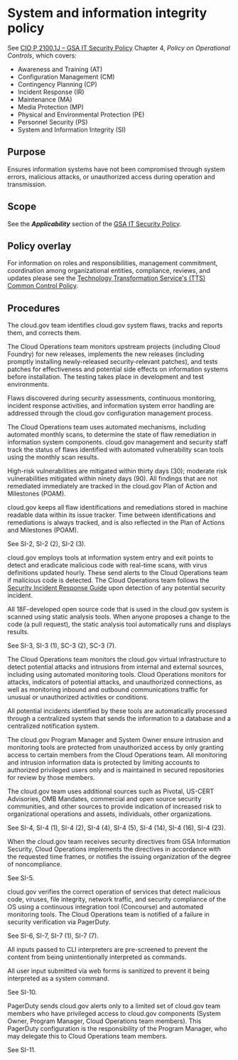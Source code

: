 # System and information integrity policy

See [CIO P 2100.1J – GSA IT Security Policy](http://www.gsa.gov/portal/mediaId/129634/fileName/CIO_21001J_CHGE_1_GSA_Information_Technology_(IT)_Security_Policy_(Posted_Version_4-28-2016).action) Chapter 4, _Policy on Operational Controls_, which covers:

* Awareness and Training (AT)
* Configuration Management (CM)
* Contingency Planning (CP)
* Incident Response (IR)
* Maintenance (MA)
* Media Protection (MP)
* Physical and Environmental Protection (PE)
* Personnel Security (PS)
* System and Information Integrity (SI)

## Purpose

Ensures information systems have not been compromised through system errors, malicious attacks, or unauthorized access during operation and transmission.

## Scope

See the **_Applicability_** section of the [GSA IT Security Policy](http://www.gsa.gov/portal/mediaId/129634/fileName/CIO_21001J_CHGE_1_GSA_Information_Technology_(IT)_Security_Policy_(Posted_Version_4-28-2016).action).

## Policy overlay

For information on roles and responsibilities, management commitment, coordination among organizational entities, compliance, reviews, and updates please see the [Technology Transformation Service's (TTS) Common Control Policy](https://github.com/18F/compliance-docs/blob/master/TTS-Common-Control-Policy.md). 

## Procedures

The cloud.gov team identifies cloud.gov system flaws, tracks and reports them, and corrects them.

The Cloud Operations team monitors upstream projects (including Cloud Foundry) for new releases, implements the new releases (including promptly installing newly-released security-relevant patches), and tests patches for effectiveness and potential side effects on information systems before installation. The testing takes place in development and test environments.

Flaws discovered during security assessments, continuous monitoring, incident response activities, and information system error handling are addressed through the cloud.gov configuration management process.

The Cloud Operations team uses automated mechanisms, including automated monthly scans, to determine the state of flaw remediation in information system components.  cloud.gov management and security staff track the status of flaws identified with automated vulnerability scan tools using the monthly scan results.

High-risk vulnerabilities are mitigated within thirty days (30); moderate risk vulnerabilities mitigated within ninety days (90). All findings that are not remediated immediately are tracked in the cloud.gov Plan of Action and Milestones (POAM).

cloud.gov keeps all flaw identifications and remediations stored in machine readable data within its issue tracker. Time between identifications and remediations is always tracked, and is also reflected in the Plan of Actions and Milestones (POAM).

See SI-2, SI-2 (2), SI-2 (3).

cloud.gov employs tools at information system entry and exit points to detect and eradicate malicious code with real-time scans, with virus definitions updated hourly. These send alerts to the Cloud Operations team if malicious code is detected. The Cloud Operations team follows the [Security Incident Response Guide](https://cloud.gov/docs/ops/security-ir/) upon detection of any potential security incident.

All 18F-developed open source code that is used in the cloud.gov system is scanned using static analysis tools. When anyone proposes a change to the code (a pull request), the static analysis tool automatically runs and displays results.

See SI-3, SI-3 (1), SC-3 (2), SC-3 (7).

The Cloud Operations team monitors the cloud.gov virtual infrastructure to detect potential attacks and intrusions from internal and external sources, including using automated monitoring tools. Cloud Operations monitors for attacks, indicators of potential attacks, and unauthorized connections, as well as monitoring inbound and outbound communications traffic for unusual or unauthorized activities or conditions.

All potential incidents identified by these tools are automatically processed through a centralized system that sends the information to a database and a centralized notification system.
The cloud.gov Program Manager and System Owner ensure intrusion and monitoring tools are protected from unauthorized access by only granting access to certain members from the Cloud Operations team. All monitoring and intrusion information data is protected by limiting accounts to authorized privileged users only and is maintained in secured repositories for review by those members.
The cloud.gov team uses additional sources such as Pivotal, US-CERT Advisories, OMB Mandates, commercial and open source security communities, and other sources to provide indication of increased risk to organizational operations and assets, individuals, other organizations.
See SI-4, SI-4 (1), SI-4 (2), SI-4 (4), SI-4 (5), SI-4 (14), SI-4 (16), SI-4 (23).
When the cloud.gov team receives security directives from GSA Information Security, Cloud Operations implements the directives in accordance with the requested time frames, or notifies the issuing organization of the degree of noncompliance.
See SI-5.
cloud.gov verifies the correct operation of services that detect malicious code, viruses, file integrity, network traffic, and security compliance of the OS using a continuous integration tool (Concourse) and automated monitoring tools. The Cloud Operations team is notified of a failure in security verification via PagerDuty.See SI-6, SI-7, SI-7 (1), SI-7 (7).

All inputs passed to CLI interpreters are pre-screened to prevent the content from being unintentionally interpreted as commands.
All user input submitted via web forms is sanitized to prevent it being interpreted as a system command.
See SI-10.
PagerDuty sends cloud.gov alerts only to a limited set of cloud.gov team members who have privileged access to cloud.gov components (System Owner, Program Manager, Cloud Operations team members). This PagerDuty configuration is the responsibility of the Program Manager, who may delegate this to Cloud Operations team members.
See SI-11.